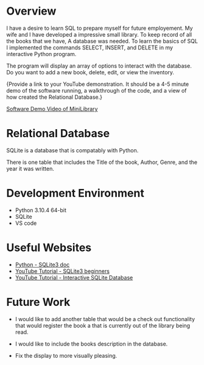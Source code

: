 # Overview

I have a desire to learn SQL to prepare myself for future employement. My wife and I have developed a impressive small library. To keep record of all the books that we have, A database was needed. To learn the basics of SQL I implemented the commands SELECT, INSERT, and DELETE in my interactive Python program.

The program will display an array of options to interact with the database. Do you want to add a new book, delete, edit, or view the inventory. 


{Provide a link to your YouTube demonstration. It should be a 4-5 minute demo of the software running, a walkthrough of the code, and a view of how created the Relational Database.}

[Software Demo Video of MiniLibrary](https://www.youtube.com/watch?v=1FsYooGFg4k)

# Relational Database
SQLite is a database that is compatably with Python.

There is one table that includes the Title of the book, Author, Genre, and the year it was written.

# Development Environment

* Python 3.10.4 64-bit
* SQLite
* VS code

# Useful Websites

- [Python - SQLite3 doc](https://docs.python.org/3.8/library/sqlite3.html)
- [YouTube Tutorial - SQLite3 beginners](https://www.youtube.com/watch?v=girsuXz0yA8&t=161s)
- [YouTube Tutorial - Interactive SQLite Database](https://www.youtube.com/watch?v=ho1hmfBipvI&t=306s)


# Future Work


- I would like to add another table that would be a check out functionality that would register
the book a that is currently out of the library being read.

- I would like to include the books description in the database.

- Fix the display to more visually pleasing.